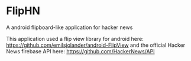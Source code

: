 # FlipHN
A android flipboard-like application for hacker news

This application used a flip view library for android here: https://github.com/emilsjolander/android-FlipView
and the official Hacker News firebase API here: https://github.com/HackerNews/API
